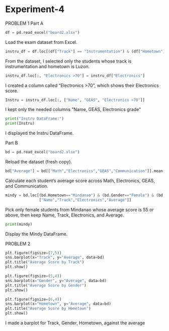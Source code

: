 # Experiment-4
PROBLEM 1
Part A
```python
df = pd.read_excel("board2.xlsx")
```
Load the exam dataset from Excel.
```python
instru_df = df.loc[(df["Track"] == "Instrumentation") & (df["Hometown"] == "Luzon"), :].copy()
```
From the dataset, I selected only the students whose track is instrumentation and hometown is Luzon.
```python
instru_df.loc[:, "Electronics >70"] = instru_df["Electronics"]
```
I created a column called “Electronics >70”, which shows their Electronics score.
```python
Instru = instru_df.loc[:, ["Name", "GEAS", "Electronics >70"]]
```
I kept only the needed columns "Name, GEAS, Electronics grade"

```python
print("Instru DataFrame:")
print(Instru)
```
I displayed the Instru DataFrame.

Part B 
```python
bd = pd.read_excel("board2.xlsx")
```
Reload the dataset (fresh copy).
```python
bd["Average"] = bd[["Math","Electronics","GEAS","Communication"]].mean(axis=1)
```
Calculate each student’s average score across Math, Electronics, GEAS, and Communication.
```python
mindy = bd.loc[(bd.Hometown=="Mindanao") & (bd.Gender=="Female") & (bd.Average>=55),
               ["Name","Track","Electronics","Average"]]
```
Pick only female students from Mindanao whose average score is 55 or above, then keep Name, Track, Electronics, and Average.
```python
print(mindy)
```
Display the Mindy DataFrame.

PROBLEM 2
```python
plt.figure(figsize=(7,5))
sns.barplot(x="Track", y="Average", data=bd)
plt.title("Average Score by Track")
plt.show()

plt.figure(figsize=(5,4))
sns.barplot(x="Gender", y="Average", data=bd)
plt.title("Average Score by Gender")
plt.show()

plt.figure(figsize=(6,4))
sns.barplot(x="Hometown", y="Average", data=bd)
plt.title("Average Score by Hometown")
plt.show()
```
I made a barplot for Track, Gender, Hometown, against the average
